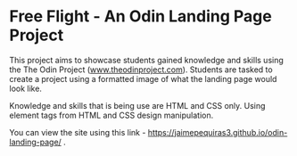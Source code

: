 # Free Flight - An Odin Landing Page Project

This project aims to showcase students gained knowledge and skills using the The Odin Project (www.theodinproject.com). Students are tasked to create a project using a formatted image of what the landing page would look like.

Knowledge and skills that is being use are HTML and CSS only. Using element tags from HTML and CSS design manipulation.

You can view the site using this link - https://jaimepequiras3.github.io/odin-landing-page/ .
